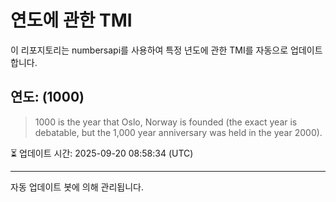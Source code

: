 
# 연도에 관한 TMI

이 리포지토리는 numbersapi를 사용하여 특정 년도에 관한 TMI를 자동으로 업데이트합니다.

## 연도: (1000)
> 1000 is the year that Oslo, Norway is founded (the exact year is debatable, but the 1,000 year anniversary was held in the year 2000).

⏳ 업데이트 시간: 2025-09-20 08:58:34 (UTC)

---
자동 업데이트 봇에 의해 관리됩니다.
